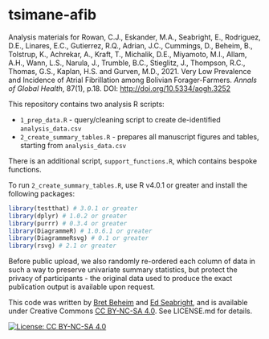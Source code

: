 tsimane-afib
============

Analysis materials for Rowan, C.J., Eskander, M.A., Seabright, E., Rodriguez, D.E., Linares, E.C., Gutierrez, R.Q., Adrian, J.C., Cummings, D., Beheim, B., Tolstrup, K., Achrekar, A., Kraft, T., Michalik, D.E., Miyamoto, M.I., Allam, A.H., Wann, L.S., Narula, J., Trumble, B.C., Stieglitz, J., Thompson, R.C., Thomas, G.S., Kaplan, H.S. and Gurven, M.D., 2021. Very Low Prevalence and Incidence of Atrial Fibrillation among Bolivian Forager-Farmers. *Annals of Global Health*, 87(1), p.18. DOI: http://doi.org/10.5334/aogh.3252

This repository contains two analysis R scripts:

- `1_prep_data.R` - query/cleaning script to create de-identified `analysis_data.csv`
- `2_create_summary_tables.R` - prepares all manuscript figures and tables, starting from `analysis_data.csv`

There is an additional script, `support_functions.R`, which contains bespoke functions.

To run `2_create_summary_tables.R`, use R v4.0.1 or greater and install the following packages:

```r
library(testthat) # 3.0.1 or greater
library(dplyr) # 1.0.2 or greater
library(purrr) # 0.3.4 or greater
library(DiagrammeR) # 1.0.6.1 or greater
library(DiagrammeRsvg) # 0.1 or greater
library(rsvg) # 2.1 or greater
```

Before public upload, we also randomly re-ordered each column of data in such a way to preserve univariate summary statistics, but protect the privacy of participants - the original data used to produce the exact publication output is available upon request.

This code was written by [Bret Beheim](https://github.com/babeheim) and [Ed Seabright](https://github.com/edseab), and is available under Creative Commons [CC BY-NC-SA 4.0](https://creativecommons.org/licenses/by-nc-sa/4.0/). See LICENSE.md for details.

[![License: CC BY-NC-SA 4.0](https://licensebuttons.net/l/by-nc-sa/4.0/80x15.png)](https://creativecommons.org/licenses/by-nc-sa/4.0/)
